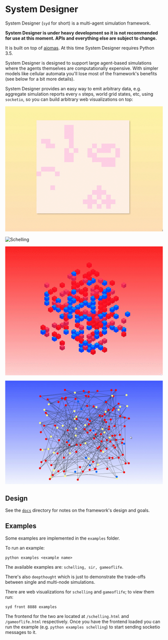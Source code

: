 # System Designer

System Designer (`syd` for short) is a multi-agent simulation framework.

**System Designer is under heavy development so it is not recommended for use at this moment. APIs and everything else are subject to change.**

It is built on top of [aiomas](https://aiomas.readthedocs.io/en/latest/). At this time System Designer requires Python 3.5.

System Designer is designed to support large agent-based simulations where the agents themselves are computationally expensive. With simpler models like cellular automata you'll lose most of the framework's benefits (see below for a bit more details).

System Designer provides an easy way to emit arbitrary data, e.g. aggregate simulation reports every `n` steps, world grid states, etc, using `socketio`, so you can build arbitrary web visualizations on top:

![Game of Life](assets/gameoflife.gif)

![Schelling](assets/schelling.gif)

![Schelling 3D](assets/schelling3d.gif)

![SIR](assets/sir.gif)

## Design

See the [`docs`](docs) directory for notes on the framework's design and goals.

## Examples

Some examples are implemented in the `examples` folder.

To run an example:

    python examples <example name>

The available examples are: `schelling, sir, gameoflife`.

There's also `deepthought` which is just to demonstrate the trade-offs between single and multi-node simulations.

There are web visualizations for `schelling` and `gameoflife`; to view them run:

    syd front 8888 examples

The frontend for the two are located at `/schelling.html` and `/gameoflife.html` respectively. Once you have the frontend loaded you can run the example (e.g. `python examples schelling`) to start sending socketio messages to it.
